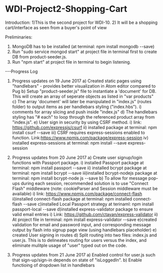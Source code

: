 # WDI-Project2-Shopping-Cart

Introduction:
1)This is the second project for WDI-10.
2) It will be a shopping cart/interface as seen from a buyer's point of view

Preliminaries:
1) MongoDB has to be installed (at terminal: npm install mongodb --save)
2) Run "sudo service mongod start" at project file in terminal first to create DB from product-seeder.js.
3) Run "npm start" at project file in terminal to begin listening.



---Progress Log

1) Progress updates on 19 June 2017
  a) Created static pages using "handlebars" - provides better visualization in Atom editor compared to Pug
  b) Setup "product-seeder.js" file to instantiate a 'document' for DB. This will create an array of seperate objects as listed in "var products"
  c) The array 'document' will later be manipulated in "index.js" (routes folder) to output items as per handlebars styling ("index.hbs").
    i) comments for array slicing and push inside "index.js"
  d) The handlebars styling has "# each" to loop through the referenced product array from "index.js".
  e) User sign in security by using CSRF method.
    i) link: https://github.com/expressjs/csurf
    ii) installed package at terminal: npm install csurf --save
    iii) CSRF requires express-sessions enabled to function. Link:https://www.npmjs.com/package/express-session
    iv) installed express-sessions at terminal: npm install --save express-session

2) Progress updates from 20 June 2017
  a) Create user signup/login functions with Passport package.
    i) installed Passport package at terminal: npm install passport --save
    ii) installed bcrypt package at terminal: npm install bcrypt --save
    iii)installed bcrypt-nodejs package at terminal: npm install bcrypt-node js --save
  b) To allow for message pop-ups during each session, recommended solution is to use "Connect Flash" middleware (note: cookieParser and Session middleware must be available)
    i) link: https://www.npmjs.com/package/connect-flash
    ii)installed connect-flash package at terminal: npm installed connect-flash --save
  c)installed Local Passport strategy at terinaml: npm install passport-local --save
  d)installed express-validator package to ensure valid email entries
    i) Link: https://github.com/ctavan/express-validator
    ii) At project file in terminal: npm install express-validator --save
  e)created validation for email and password input, and corresponding message output by flash into signup page view (using handlebars placeholder)
  e) created User signing in routes
  d) Split routing into two files: index.js and user.js. This is to delineates routing for users versus the index, and eliminate mulitple usage of "user" typed out on the code.

  3) Progress updates from 21 June 2017
    a) Enabled control for user.js such that sign-up/sign-in depends on state of "isLoggedIn".
    b) Enable functioing of dropdown list in handlebars
